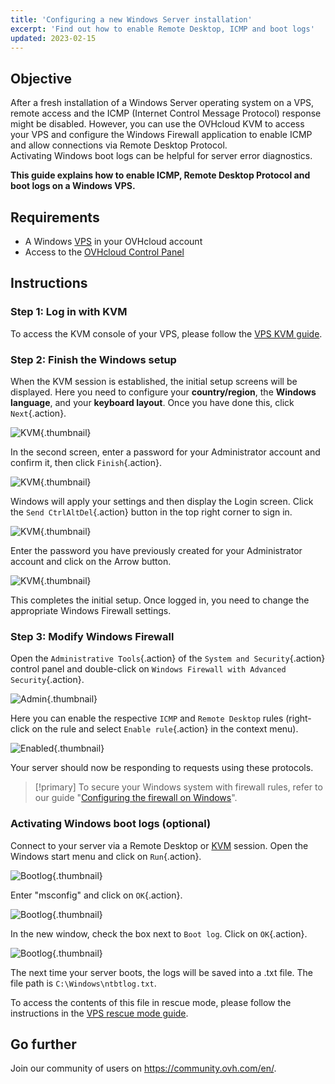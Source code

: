 ```yaml
---
title: 'Configuring a new Windows Server installation'
excerpt: 'Find out how to enable Remote Desktop, ICMP and boot logs'
updated: 2023-02-15
---
```



## Objective

After a fresh installation of a Windows Server operating system on a VPS, remote access and the ICMP (Internet Control Message Protocol) response might be disabled. However, you can use the OVHcloud KVM to access your VPS and configure the Windows Firewall application to enable ICMP and allow connections via Remote Desktop Protocol.<br>Activating Windows boot logs can be helpful for server error diagnostics.

**This guide explains how to enable ICMP, Remote Desktop Protocol and boot logs on a Windows VPS.**

## Requirements

- A Windows [VPS](https://www.ovhcloud.com/en/vps/) in your OVHcloud account
- Access to the [OVHcloud Control Panel](https://ca.ovh.com/auth/?action=gotomanager&from=https://www.ovh.com/world/&ovhSubsidiary=we)

## Instructions

### Step 1: Log in with KVM

To access the KVM console of your VPS, please follow the [VPS KVM guide](/pages/bare_metal_cloud/virtual_private_servers/using_kvm_for_vps).

### Step 2: Finish the Windows setup

When the KVM session is established, the initial setup screens will be displayed. Here you need to configure your **country/region**, the **Windows language**, and your **keyboard layout**. Once you have done this, click `Next`{.action}.

![KVM](images/setup-03.png){.thumbnail}

In the second screen, enter a password for your Administrator account and confirm it, then click `Finish`{.action}.

![KVM](images/setup-04.png){.thumbnail}

Windows will apply your settings and then display the Login screen. Click the `Send CtrlAltDel`{.action} button in the top right corner to sign in.

![KVM](images/setup-05.png){.thumbnail}

Enter the password you have previously created for your Administrator account and click on the Arrow button.

![KVM](images/setup-06.png){.thumbnail}

This completes the initial setup. Once logged in, you need to change the appropriate Windows Firewall settings.

### Step 3: Modify Windows Firewall

Open the `Administrative Tools`{.action} of the `System and Security`{.action} control panel and double-click on `Windows Firewall with Advanced Security`{.action}.

![Admin](images/windows4.png){.thumbnail}

Here you can enable the respective `ICMP` and `Remote Desktop` rules (right-click on the rule and select `Enable rule`{.action} in the context menu).

![Enabled](images/windows5.png){.thumbnail}

Your server should now be responding to requests using these protocols.

> [!primary]
> To secure your Windows system with firewall rules, refer to our guide "[Configuring the firewall on Windows](/pages/bare_metal_cloud/virtual_private_servers/activate-port-firewall-soft-win)".
>

### Activating Windows boot logs (optional)

Connect to your server via a Remote Desktop or [KVM](/pages/bare_metal_cloud/virtual_private_servers/using_kvm_for_vps) session. Open the Windows start menu and click on `Run`{.action}.

![Bootlog](images/windowsboot1.png){.thumbnail}

Enter "msconfig" and click on `OK`{.action}.

![Bootlog](images/windowsboot2.png){.thumbnail}

In the new window, check the box next to `Boot log`. Click on `OK`{.action}.

![Bootlog](images/windowsboot3.png){.thumbnail}

The next time your server boots, the logs will be saved into a .txt file. The file path is ```C:\Windows\ntbtlog.txt```.

To access the contents of this file in rescue mode, please follow the instructions in the [VPS rescue mode guide](/pages/bare_metal_cloud/virtual_private_servers/rescue).

## Go further

Join our community of users on <https://community.ovh.com/en/>.
